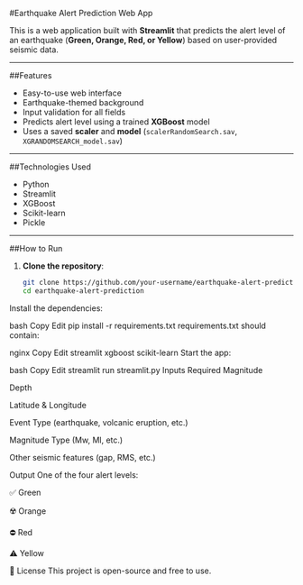 #Earthquake Alert Prediction Web App

This is a web application built with **Streamlit** that predicts the alert level of an earthquake (**Green, Orange, Red, or Yellow**) based on user-provided seismic data.

---

##Features

- Easy-to-use web interface
- Earthquake-themed background
- Input validation for all fields
- Predicts alert level using a trained **XGBoost** model
- Uses a saved **scaler** and **model** (`scalerRandomSearch.sav`, `XGRANDOMSEARCH_model.sav`)

---

##Technologies Used

- Python
- Streamlit
- XGBoost
- Scikit-learn
- Pickle

---

##How to Run

1. **Clone the repository**:
   ```bash
   git clone https://github.com/your-username/earthquake-alert-prediction.git
   cd earthquake-alert-prediction
Install the dependencies:

bash
Copy
Edit
pip install -r requirements.txt
requirements.txt should contain:

nginx
Copy
Edit
streamlit
xgboost
scikit-learn
Start the app:

bash
Copy
Edit
streamlit run streamlit.py
Inputs Required
Magnitude

Depth

Latitude & Longitude

Event Type (earthquake, volcanic eruption, etc.)

Magnitude Type (Mw, Ml, etc.)

Other seismic features (gap, RMS, etc.)

Output
One of the four alert levels:

✅ Green

☢️ Orange

⛔ Red

⚠️ Yellow

📄 License
This project is open-source and free to use.

